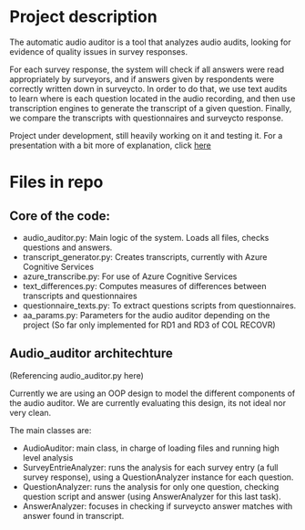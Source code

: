 # Project description

The automatic audio auditor is a tool that analyzes audio audits, looking for evidence of quality issues in survey responses.

For each survey response, the system will check if all answers were read appropriately by surveyors, and if answers given by respondents were correctly written down in surveycto. In order to do that, we use text audits to learn where is each question located in the audio recording, and then use transcription engines to generate the transcript of a given question. Finally, we compare the transcripts with questionnaires and surveycto response.

Project under development, still heavily working on it and testing it.
For a presentation with a bit more of explanation, click [here](https://docs.google.com/presentation/d/14f1rY_T2rvSmksRUGsXT4RET9nRp2kZc6SfklaUdKP0/edit?usp=sharing)

# Files in repo

## Core of the code:

* audio_auditor.py: Main logic of the system. Loads all files, checks questions and answers.
* transcript_generator.py: Creates transcripts, currently with Azure Cognitive Services
* azure_transcribe.py: For use of Azure Cognitive Services
* text_differences.py: Computes measures of differences between transcripts and questionnaires
* questionnaire_texts.py: To extract questions scripts from questionnaires.
* aa_params.py: Parameters for the audio auditor depending on the project (So far only implemented for RD1 and RD3 of COL RECOVR)

## Audio_auditor architechture

(Referencing audio_auditor.py here)

Currently we are using an OOP design to model the different components of the audio auditor. We are currently evaluating this design, its not ideal nor very clean.

The main classes are:

* AudioAuditor: main class, in charge of loading files and running high level analysis
* SurveyEntrieAnalyzer: runs the analysis for each survey entry (a full survey response), using a QuestionAnalyzer instance for each question.
* QuestionAnalyzer: runs the analysis for only one question, checking question script and answer (using AnswerAnalyzer for this last task).
* AnswerAnalyzer: focuses in checking if surveycto answer matches with answer found in transcript.

<!-- # DeepSearch

https://deepspeech.readthedocs.io/en/v0.8.2/?badge=latest

deepspeech --model DeepSpeech-Ployglot-ES/output_graph_es.pbmm --scorer DeepSpeech-Ployglot-ES/kenlm_es.scorer --audio transcript.wav -->
